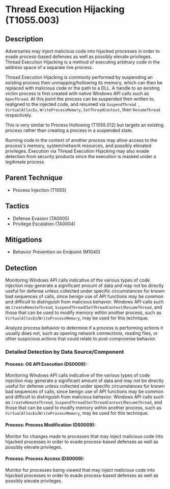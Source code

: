 # Thread Execution Hijacking (T1055.003)

## Description
Adversaries may inject malicious code into hijacked processes in order to evade process-based defenses as well as possibly elevate privileges. Thread Execution Hijacking is a method of executing arbitrary code in the address space of a separate live process. 

Thread Execution Hijacking is commonly performed by suspending an existing process then unmapping/hollowing its memory, which can then be replaced with malicious code or the path to a DLL. A handle to an existing victim process is first created with native Windows API calls such as ```OpenThread```. At this point the process can be suspended then written to, realigned to the injected code, and resumed via ```SuspendThread ```, ```VirtualAllocEx```, ```WriteProcessMemory```, ```SetThreadContext```, then ```ResumeThread``` respectively.

This is very similar to Process Hollowing (T1055.012) but targets an existing process rather than creating a process in a suspended state.  

Running code in the context of another process may allow access to the process's memory, system/network resources, and possibly elevated privileges. Execution via Thread Execution Hijacking may also evade detection from security products since the execution is masked under a legitimate process. 

## Parent Technique
- Process Injection (T1055)

## Tactics
- Defense Evasion (TA0005)
- Privilege Escalation (TA0004)

## Mitigations
- Behavior Prevention on Endpoint (M1040)

## Detection
Monitoring Windows API calls indicative of the various types of code injection may generate a significant amount of data and may not be directly useful for defense unless collected under specific circumstances for known bad sequences of calls, since benign use of API functions may be common and difficult to distinguish from malicious behavior. Windows API calls such as ```CreateRemoteThread```, ```SuspendThread```/```SetThreadContext```/```ResumeThread```, and those that can be used to modify memory within another process, such as ```VirtualAllocEx```/```WriteProcessMemory```, may be used for this technique.

Analyze process behavior to determine if a process is performing actions it usually does not, such as opening network connections, reading files, or other suspicious actions that could relate to post-compromise behavior. 

### Detailed Detection by Data Source/Component
#### Process: OS API Execution (DS0009): 
Monitoring Windows API calls indicative of the various types of code injection may generate a significant amount of data and may not be directly useful for defense unless collected under specific circumstances for known bad sequences of calls, since benign use of API functions may be common and difficult to distinguish from malicious behavior. Windows API calls such as ```CreateRemoteThread```, ```SuspendThread```/```SetThreadContext```/```ResumeThread```, and those that can be used to modify memory within another process, such as ```VirtualAllocEx```/```WriteProcessMemory```, may be used for this technique.

#### Process: Process Modification (DS0009): 
Monitor for changes made to processes that may inject malicious code into hijacked processes in order to evade process-based defenses as well as possibly elevate privileges.

#### Process: Process Access (DS0009): 
Monitor for processes being viewed that may inject malicious code into hijacked processes in order to evade process-based defenses as well as possibly elevate privileges.

